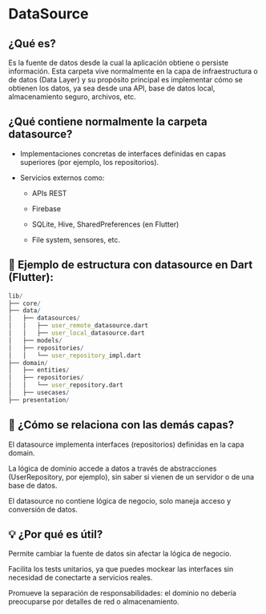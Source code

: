 # DataSource

## ¿Qué es?

Es la fuente de datos desde la cual la aplicación obtiene o persiste información. Esta carpeta vive normalmente en la capa de infraestructura o de datos (Data Layer) y su propósito principal es implementar cómo se obtienen los datos, ya sea desde una API, base de datos local, almacenamiento seguro, archivos, etc.

## ¿Qué contiene normalmente la carpeta datasource?

- Implementaciones concretas de interfaces definidas en capas superiores (por ejemplo, los repositorios).

- Servicios externos como:

  - APIs REST

  - Firebase

  - SQLite, Hive, SharedPreferences (en Flutter)

  - File system, sensores, etc.

## 🧱 Ejemplo de estructura con datasource en Dart (Flutter):

```mathematica
lib/
├── core/
├── data/
│   ├── datasources/
│   │   ├── user_remote_datasource.dart
│   │   ├── user_local_datasource.dart
│   ├── models/
│   ├── repositories/
│   │   └── user_repository_impl.dart
├── domain/
│   ├── entities/
│   ├── repositories/
│   │   └── user_repository.dart
│   ├── usecases/
├── presentation/

```

## 🧠 ¿Cómo se relaciona con las demás capas?

El datasource implementa interfaces (repositorios) definidas en la capa domain.

La lógica de dominio accede a datos a través de abstracciones (UserRepository, por ejemplo), sin saber si vienen de un servidor o de una base de datos.

El datasource no contiene lógica de negocio, solo maneja acceso y conversión de datos.

## 💡 ¿Por qué es útil?

Permite cambiar la fuente de datos sin afectar la lógica de negocio.

Facilita los tests unitarios, ya que puedes mockear las interfaces sin necesidad de conectarte a servicios reales.

Promueve la separación de responsabilidades: el dominio no debería preocuparse por detalles de red o almacenamiento.
